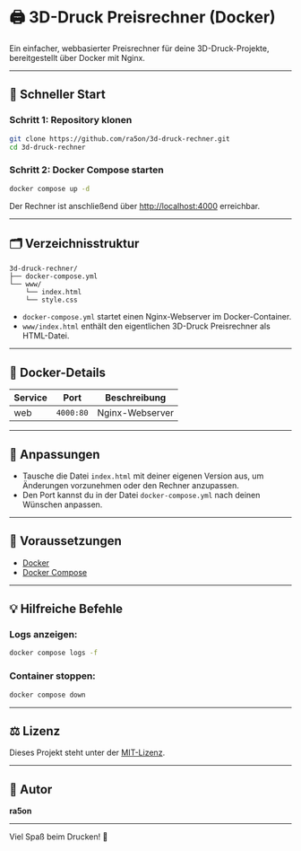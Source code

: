# 🖨️ 3D-Druck Preisrechner (Docker)

Ein einfacher, webbasierter Preisrechner für deine 3D-Druck-Projekte, bereitgestellt über Docker mit Nginx.

---

## 🚀 Schneller Start

### Schritt 1: Repository klonen

```bash
git clone https://github.com/ra5on/3d-druck-rechner.git
cd 3d-druck-rechner
```

### Schritt 2: Docker Compose starten

```bash
docker compose up -d
```

Der Rechner ist anschließend über [http://localhost:4000](http://localhost:4000) erreichbar.

---

## 🗂️ Verzeichnisstruktur

```
3d-druck-rechner/
├── docker-compose.yml
└── www/
    └── index.html
    └── style.css
```

- `docker-compose.yml` startet einen Nginx-Webserver im Docker-Container.
- `www/index.html` enthält den eigentlichen 3D-Druck Preisrechner als HTML-Datei.

---

## 🐳 Docker-Details

| Service | Port      | Beschreibung    |
|---------|-----------|-----------------|
| web     | `4000:80` | Nginx-Webserver |

---

## 🔧 Anpassungen

- Tausche die Datei `index.html` mit deiner eigenen Version aus, um Änderungen vorzunehmen oder den Rechner anzupassen.
- Den Port kannst du in der Datei `docker-compose.yml` nach deinen Wünschen anpassen.

---

## 📌 Voraussetzungen

- [Docker](https://docs.docker.com/get-docker/)
- [Docker Compose](https://docs.docker.com/compose/install/)

---

## 💡 Hilfreiche Befehle

### Logs anzeigen:
```bash
docker compose logs -f
```

### Container stoppen:
```bash
docker compose down
```

---

## ⚖️ Lizenz

Dieses Projekt steht unter der [MIT-Lizenz](LICENSE).

---

## 🙋 Autor

**ra5on**

---

Viel Spaß beim Drucken! 🎉
